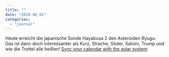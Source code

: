 ```yaml
---
title: ""
date: "2018-06-01"
categories: 
  - "journal"
---
```


Heute erreicht die japanische Sonde Hayabusa 2 den Asteroiden Ryugu. Das ist dann doch interessanter als Kurz, Strache, Söder, Salvini, Trump und wie die Trottel alle heißen! [Sync your calendar with the solar system](https://goo.gl/1a76Un)
